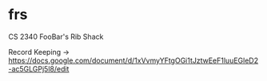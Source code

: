 frs
===

CS 2340 FooBar's Rib Shack


Record Keeping -> https://docs.google.com/document/d/1xVvmyYFtgOGi1tJztwEeF1luuEGleD2-ac5GLGPj5l8/edit
